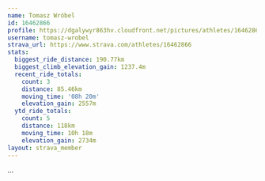 ```yaml
---
name: Tomasz Wróbel
id: 16462866
profile: https://dgalywyr863hv.cloudfront.net/pictures/athletes/16462866/10169785/1/large.jpg
username: tomasz-wrobel
strava_url: https://www.strava.com/athletes/16462866
stats:
  biggest_ride_distance: 190.77km
  biggest_climb_elevation_gain: 1237.4m
  recent_ride_totals:
    count: 3
    distance: 85.46km
    moving_time: '08h 20m'
    elevation_gain: 2557m
  ytd_ride_totals:
    count: 5
    distance: 118km
    moving_time: 10h 18m
    elevation_gain: 2734m
layout: strava_member
--- 
```

...
